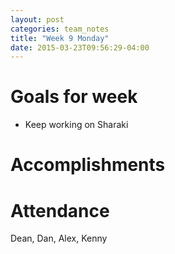 ```yaml
---
layout: post
categories: team_notes
title: "Week 9 Monday"
date: 2015-03-23T09:56:29-04:00
---
```


# Goals for week
- Keep working on Sharaki

# Accomplishments



# Attendance

Dean, Dan, Alex, Kenny
